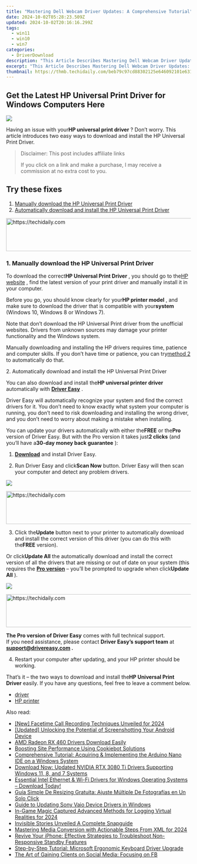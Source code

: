 ```yaml
---
title: "Mastering Dell Webcam Driver Updates: A Comprehensive Tutorial"
date: 2024-10-02T05:28:23.509Z
updated: 2024-10-02T20:16:16.299Z
tags:
  - win11
  - win10
  - win7
categories:
  - DriverDownload
description: "This Article Describes Mastering Dell Webcam Driver Updates: A Comprehensive Tutorial"
excerpt: "This Article Describes Mastering Dell Webcam Driver Updates: A Comprehensive Tutorial"
thumbnail: https://thmb.techidaily.com/beb79c97cd88302125e646092101e6316bc065b6e8c0e4d468eed617783ebeeb.jpg
---
```


## Get the Latest HP Universal Print Driver for Windows Computers Here

![](https://images.drivereasy.com/wp-content/uploads/2018/05/img_5af2754447a63.jpg)

 Having an issue with your**HP universal print driver** ? Don’t worry. This article introduces two easy ways to download and install the HP Universal Print Driver.

>  Disclaimer: This post includes affiliate links
>
>  If you click on a link and make a purchase, I may receive a commission at no extra cost to you.
>

## Try these fixes

1. [Manually download the HP Universal Print Driver](https://tools.techidaily.com/drivereasy/download/)
2. [Automatically download and install the HP Universal Print Driver](https://tools.techidaily.com/drivereasy/download/)

<!-- affiliate ads begin -->
<a href="https://appsumo.8odi.net/c/5597632/2049370/7443" target="_top" id="2049370">
  <img src="//a.impactradius-go.com/display-ad/7443-2049370" border="0" alt="https://techidaily.com" width="728" height="90"/>
</a>
<img height="0" width="0" src="https://appsumo.8odi.net/i/5597632/2049370/7443" style="position:absolute;visibility:hidden;" border="0" />
<!-- affiliate ads end -->

### 1\. Manually download the HP Universal Print Driver

 To download the correct**HP Universal Print Driver** , you should go to the[HP website](https://support.hp.com/drivers) , find the latest version of your print driver and manually install it in your computer.

 Before you go, you should know clearly for your**HP printer model** , and make sure to download the driver that is compatible with your**system** (Windows 10, Windows 8 or Windows 7).

 Note that don’t download the HP Universal Print driver from the unofficial websites. Drivers from unknown sources may damage your printer functionality and the Windows system.

 Manually downloading and installing the HP drivers requires time, patience and computer skills. If you don’t have time or patience, you can try[method 2](https://tools.techidaily.com/drivereasy/download/) to automatically do that.

 2\. Automatically download and install the HP Universal Print Driver

 You can also download and install the**HP universal printer driver** automatically with **[Driver Easy](https://tools.techidaily.com/drivereasy/download/)**  .

 Driver Easy will automatically recognize your system and find the correct drivers for it. You don’t need to know exactly what system your computer is running, you don’t need to risk downloading and installing the wrong driver, and you don’t need to worry about making a mistake when installing.

 You can update your drivers automatically with either the**FREE** or the**Pro** version of Driver Easy. But with the Pro version it takes just**2 clicks** (and you’ll have a**30-day money back guarantee** ):

 1) **[Download](https://tools.techidaily.com/drivereasy/download/)**  and install Driver Easy.

 2) Run Driver Easy and click**Scan Now** button. Driver Easy will then scan your computer and detect any problem drivers.

![](https://images.drivereasy.com/wp-content/uploads/2018/05/img_5af11f1d25dbe.png)

<!-- affiliate ads begin -->
<a href="https://appsumo.8odi.net/c/5597632/2123736/7443" target="_top" id="2123736">
  <img src="//a.impactradius-go.com/display-ad/7443-2123736" border="0" alt="https://techidaily.com" width="728" height="90"/>
</a>
<img height="0" width="0" src="https://appsumo.8odi.net/i/5597632/2123736/7443" style="position:absolute;visibility:hidden;" border="0" />
<!-- affiliate ads end -->

 3) Click the**Update** button next to your printer to automatically download and install the correct version of this driver (you can do this with the**FREE** version).

 Or click**Update All** the automatically download and install the correct version of all the drivers that are missing or out of date on your system (this requires the **[Pro version](https://tools.techidaily.com/drivereasy/download/)**  – you’ll be prompted to upgrade when click**Update All** ).

![](https://images.drivereasy.com/wp-content/uploads/2018/05/img_5af11f403b2dc.jpg)

<!-- affiliate ads begin -->
<a href="https://appsumo.8odi.net/c/5597632/2105876/7443" target="_top" id="2105876">
  <img src="//a.impactradius-go.com/display-ad/7443-2105876" border="0" alt="https://techidaily.com" width="728" height="90"/>
</a>
<img height="0" width="0" src="https://appsumo.8odi.net/i/5597632/2105876/7443" style="position:absolute;visibility:hidden;" border="0" />
<!-- affiliate ads end -->

**The Pro version of Driver Easy** comes with full technical support.  
 If you need assistance, please contact **Driver Easy’s support team** at **[support@drivereasy.com](https://tools.techidaily.com/drivereasy/download/) .**

 4) Restart your computer after updating, and your HP printer should be working.

 That’s it – the two ways to download and install the**HP Universal Print Driver** easily. If you have any questions, feel free to leave a comment below.

* [driver](https://tools.techidaily.com/drivereasy/download/)
* [HP printer](https://tools.techidaily.com/drivereasy/download/)

<ins class="adsbygoogle"
     style="display:block"
     data-ad-format="autorelaxed"
     data-ad-client="ca-pub-7571918770474297"
     data-ad-slot="1223367746"></ins>

<ins class="adsbygoogle"
     style="display:block"
     data-ad-client="ca-pub-7571918770474297"
     data-ad-slot="8358498916"
     data-ad-format="auto"
     data-full-width-responsive="true"></ins>

<span class="atpl-alsoreadstyle">Also read:</span>
<div><ul>
<li><a href="https://screen-recording.techidaily.com/new-facetime-call-recording-techniques-unveiled-for-2024/"><u>[New] Facetime Call Recording Techniques Unveiled for 2024</u></a></li>
<li><a href="https://on-screen-recording.techidaily.com/updated-unlocking-the-potential-of-screenshotting-your-android-device/"><u>[Updated] Unlocking the Potential of Screenshotting Your Android Device</u></a></li>
<li><a href="https://win-amazing.techidaily.com/amd-radeon-rx-460-drivers-download-easily/"><u>AMD Radeon RX 460 Drivers Download Easily</u></a></li>
<li><a href="https://data-safeguard.techidaily.com/boosting-site-performance-using-cookiebot-solutions/"><u>Boosting Site Performance Using Cookiebot Solutions</u></a></li>
<li><a href="https://win-amazing.techidaily.com/comprehensive-tutorial-acquiring-and-implementing-the-arduino-nano-ide-on-a-windows-system/"><u>Comprehensive Tutorial: Acquiring & Implementing the Arduino Nano IDE on a Windows System</u></a></li>
<li><a href="https://win-amazing.techidaily.com/download-now-updated-nvidia-rtx-3080-ti-drivers-supporting-windows-11-8-and-7-systems/"><u>Download Now: Updated NVIDIA RTX 3080 Ti Drivers Supporting Windows 11, 8, and 7 Systems</u></a></li>
<li><a href="https://win-amazing.techidaily.com/1722964778395-essential-intel-ethernet-and-wi-fi-drivers-for-windows-operating-systems-download-today/"><u>Essential Intel Ethernet & Wi-Fi Drivers for Windows Operating Systems – Download Today!</u></a></li>
<li><a href="https://win-solutions.techidaily.com/guia-simple-de-resizing-gratuita-ajuste-multiple-de-fotografias-en-un-solo-click/"><u>Guía Simple De Resizing Gratuita: Ajuste Múltiple De Fotografías en Un Solo Click</u></a></li>
<li><a href="https://win-amazing.techidaily.com/guide-to-updating-sony-vaio-device-drivers-in-windows/"><u>Guide to Updating Sony Vaio Device Drivers in Windows</u></a></li>
<li><a href="https://desktop-recording.techidaily.com/in-game-magic-captured-advanced-methods-for-logging-virtual-realities-for-2024/"><u>In-Game Magic Captured Advanced Methods for Logging Virtual Realities for 2024</u></a></li>
<li><a href="https://tiktok-video-recordings.techidaily.com/invisible-stories-unveiled-a-complete-snapguide/"><u>Invisible Stories Unveiled A Complete Snapguide</u></a></li>
<li><a href="https://extra-guidance.techidaily.com/mastering-media-conversion-with-actionable-steps-from-xml-for-2024/"><u>Mastering Media Conversion with Actionable Steps From XML for 2024</u></a></li>
<li><a href="https://fox-that.techidaily.com/revive-your-iphone-effective-strategies-to-troubleshoot-non-responsive-standby-features/"><u>Revive Your iPhone: Effective Strategies to Troubleshoot Non-Responsive Standby Features</u></a></li>
<li><a href="https://win-amazing.techidaily.com/step-by-step-tutorial-microsoft-ergonomic-keyboard-driver-upgrade/"><u>Step-by-Step Tutorial: Microsoft Ergonomic Keyboard Driver Upgrade</u></a></li>
<li><a href="https://facebook.techidaily.com/the-art-of-gaining-clients-on-social-media-focusing-on-fb/"><u>The Art of Gaining Clients on Social Media: Focusing on FB</u></a></li>
</ul></div>

